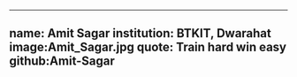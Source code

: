 -----
name: Amit Sagar
institution: BTKIT, Dwarahat
image:Amit_Sagar.jpg
quote: Train hard win easy
github:Amit-Sagar
-----
